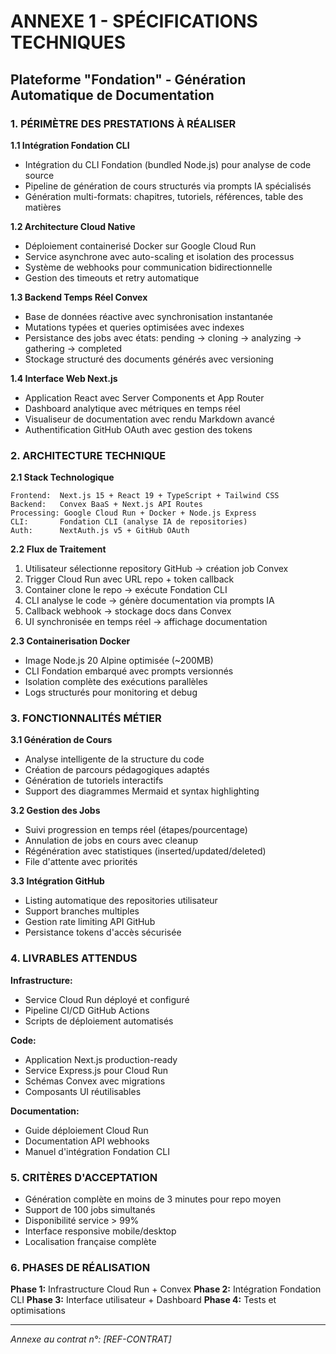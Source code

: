 # ANNEXE 1 - SPÉCIFICATIONS TECHNIQUES
## Plateforme "Fondation" - Génération Automatique de Documentation

### 1. PÉRIMÈTRE DES PRESTATIONS À RÉALISER

**1.1 Intégration Fondation CLI**
- Intégration du CLI Fondation (bundled Node.js) pour analyse de code source
- Pipeline de génération de cours structurés via prompts IA spécialisés
- Génération multi-formats: chapitres, tutoriels, références, table des matières

**1.2 Architecture Cloud Native**
- Déploiement containerisé Docker sur Google Cloud Run
- Service asynchrone avec auto-scaling et isolation des processus
- Système de webhooks pour communication bidirectionnelle
- Gestion des timeouts et retry automatique

**1.3 Backend Temps Réel Convex**
- Base de données réactive avec synchronisation instantanée
- Mutations typées et queries optimisées avec indexes
- Persistance des jobs avec états: pending → cloning → analyzing → gathering → completed
- Stockage structuré des documents générés avec versioning

**1.4 Interface Web Next.js**
- Application React avec Server Components et App Router
- Dashboard analytique avec métriques en temps réel
- Visualiseur de documentation avec rendu Markdown avancé
- Authentification GitHub OAuth avec gestion des tokens

### 2. ARCHITECTURE TECHNIQUE

**2.1 Stack Technologique**
```
Frontend:  Next.js 15 + React 19 + TypeScript + Tailwind CSS
Backend:   Convex BaaS + Next.js API Routes
Processing: Google Cloud Run + Docker + Node.js Express
CLI:       Fondation CLI (analyse IA de repositories)
Auth:      NextAuth.js v5 + GitHub OAuth
```

**2.2 Flux de Traitement**
1. Utilisateur sélectionne repository GitHub → création job Convex
2. Trigger Cloud Run avec URL repo + token callback
3. Container clone le repo → exécute Fondation CLI
4. CLI analyse le code → génère documentation via prompts IA
5. Callback webhook → stockage docs dans Convex
6. UI synchronisée en temps réel → affichage documentation

**2.3 Containerisation Docker**
- Image Node.js 20 Alpine optimisée (~200MB)
- CLI Fondation embarqué avec prompts versionnés
- Isolation complète des exécutions parallèles
- Logs structurés pour monitoring et debug

### 3. FONCTIONNALITÉS MÉTIER

**3.1 Génération de Cours**
- Analyse intelligente de la structure du code
- Création de parcours pédagogiques adaptés
- Génération de tutoriels interactifs
- Support des diagrammes Mermaid et syntax highlighting

**3.2 Gestion des Jobs**
- Suivi progression en temps réel (étapes/pourcentage)
- Annulation de jobs en cours avec cleanup
- Régénération avec statistiques (inserted/updated/deleted)
- File d'attente avec priorités

**3.3 Intégration GitHub**
- Listing automatique des repositories utilisateur
- Support branches multiples
- Gestion rate limiting API GitHub
- Persistance tokens d'accès sécurisée

### 4. LIVRABLES ATTENDUS

**Infrastructure:**
- Service Cloud Run déployé et configuré
- Pipeline CI/CD GitHub Actions
- Scripts de déploiement automatisés

**Code:**
- Application Next.js production-ready
- Service Express.js pour Cloud Run
- Schémas Convex avec migrations
- Composants UI réutilisables

**Documentation:**
- Guide déploiement Cloud Run
- Documentation API webhooks
- Manuel d'intégration Fondation CLI

### 5. CRITÈRES D'ACCEPTATION

- Génération complète en moins de 3 minutes pour repo moyen
- Support de 100 jobs simultanés
- Disponibilité service > 99%
- Interface responsive mobile/desktop
- Localisation française complète

### 6. PHASES DE RÉALISATION

**Phase 1:** Infrastructure Cloud Run + Convex
**Phase 2:** Intégration Fondation CLI
**Phase 3:** Interface utilisateur + Dashboard
**Phase 4:** Tests et optimisations

---
*Annexe au contrat n°: [REF-CONTRAT]*